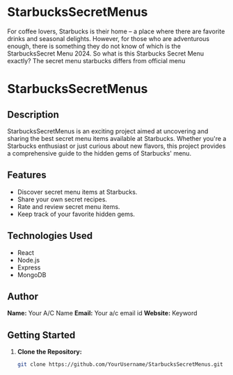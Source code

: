 # StarbucksSecretMenus
For coffee lovers, Starbucks is their home – a place where there are favorite drinks and seasonal delights. However, for those who are adventurous enough, there is something they do not know of which is the StarbucksSecret Menu 2024. So what is this Starbucks Secret Menu exactly? The secret menu starbucks differs from official menu 
# StarbucksSecretMenus

## Description
StarbucksSecretMenus is an exciting project aimed at uncovering and sharing the best secret menu items available at Starbucks. Whether you're a Starbucks enthusiast or just curious about new flavors, this project provides a comprehensive guide to the hidden gems of Starbucks' menu.

## Features
- Discover secret menu items at Starbucks.
- Share your own secret recipes.
- Rate and review secret menu items.
- Keep track of your favorite hidden gems.

## Technologies Used
- React
- Node.js
- Express
- MongoDB

## Author
**Name:** Your A/C Name
**Email:** Your a/c email id
**Website:** Keyword

## Getting Started
1. **Clone the Repository:**
   ```bash
   git clone https://github.com/YourUsername/StarbucksSecretMenus.git
